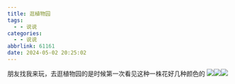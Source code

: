 ```yaml
---
title: 逛植物园
tags: 
  - - 说说
categories:
  - - 说说
abbrlink: 61161
date: 2024-05-02 20:25:02
---
```


朋友找我来玩，去逛植物园的是时候第一次看见这种一株花好几种颜色的 ![](https://upyun.525866.xyz/photo/shuoshuo/6.jpg)![](https://upyun.525866.xyz/photo/shuoshuo/7.jpg)![](https://upyun.525866.xyz/photo/shuoshuo/8.jpg)